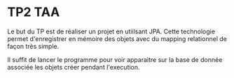 TP2 TAA
=========
Le but du TP est de réaliser un projet en utiilsant JPA. Cette technologie permet d'enregistrer en mémoire des objets avec du mapping relationnel de façon très simple.

Il suffit de lancer le programme pour voir apparaitre sur la base de donnée associée les objets créer pendant l'execution.

